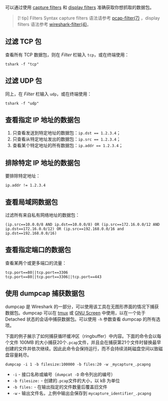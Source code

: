 可以通过使用 [capture filters](https://gitlab.com/wireshark/wireshark/-/wikis/CaptureFilters) 和 [display filters](https://gitlab.com/wireshark/wireshark/-/wikis/DisplayFilters) 准确获取你想抓取的数据包。

> [! tip] Filters Syntax
> capture filters 语法请参考 [pcap-filter(7)](https://man.archlinux.org/man/pcap-filter.7) ，display filters 语法参考 [wireshark-filter(4)](https://man.archlinux.org/man/wireshark-filter.4)。

## 过滤 TCP 包
查看所有 TCP 数据包，则在 *Filter* 栏输入 `tcp`，或在终端使用：
```shell
tshark -f "tcp"
```

## 过滤 UDP 包
同上，在 *Filter* 栏输入 `udp`，或在终端使用：
```shell
tshark -f "udp"
```


## 查看指定 IP 地址的数据包
1. 只查看发送到特定地址的数据包：`ip.dst == 1.2.3.4`；
2. 只查看从特定地址发出的数据包：`ip.src == 1.2.3.4`；
3. 查看某个特定地址的所有数据包：`ip.addr == 1.2.3.4`；

## 排除特定 IP 地址的数据包
要排除特定地址：
```shell
ip.addr != 1.2.3.4
```

## 查看局域网数据包
过滤所有来自私有网络地址的数据包：
```shell
(ip.src==10.0.0/8 AND ip.dst==10.0.0/8) OR (ip.src==172.16.0.0/12 AND ip.dst==172.16.0.0/12) OR (ip.src==192.168.0.0/16 and ip.dst==192.168.0.0/16)
```

## 查看指定端口的数据包
查看某两个或更多端口的流量：
```shell
tcp.port==80||tcp.port==3306
tcp.port==80||tcp.port==3306||tcp.port==443
```

## 使用 dumpcap 捕获数据包
dumpcap 是 Wireshark 的一部分，可以使用该工具在无图形界面的情况下捕获数据包。dumpcap 可以在 [tmux]( https://wiki.archlinuxcn.org/wiki/Tmux "Tmux") 或 [GNU Screen]( https://wiki.archlinuxcn.org/wiki/GNU_Screen "GNU Screen") 中使用，以在一个处于 Detached 状态的会话中捕获数据包。可以使用 `-h` 参数查看 dumpcap 的所有选项。

下面的例子展示了如何捕获循环缓冲区（ringbuffer）中内容。下面的命令会以每个文件 100MB 的大小捕获20个`.pcap`文件，并且会在捕获第21个文件时替换最早创建的文件并依次继续。因此此命令会保持运行，而不会持续消耗磁盘空间以致磁盘容量耗尽。

```shell
dumpcap -i 1 -b filesize:100000 -b files:20 -w _mycapture_.pcapng
```
-   `-i` - 接口名称或编号（`dumpcat -D` 命令列出的编号）
-   `-b filesize:` - 创建的`.pcap`文件的大小，以 kB 为单位
-   `-b files:` - 在输出指定的文件数量后覆盖旧文件
-   `-w` - 输出文件名，上例中输出会保存到 `mycapture_identifier_.pcapng`


